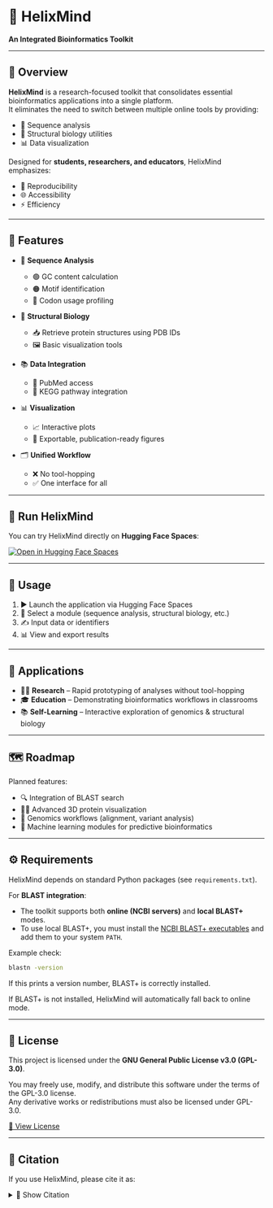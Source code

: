 # 🧬 HelixMind  
**An Integrated Bioinformatics Toolkit**  

---

## 📖 Overview  

**HelixMind** is a research-focused toolkit that consolidates essential bioinformatics applications into a single platform.  
It eliminates the need to switch between multiple online tools by providing:  

- 🧬 Sequence analysis  
- 🧩 Structural biology utilities  
- 📊 Data visualization  

Designed for **students, researchers, and educators**, HelixMind emphasizes:  

- 🔁 Reproducibility  
- 🌐 Accessibility  
- ⚡ Efficiency  

---

## 🔑 Features  

- 🧬 **Sequence Analysis**  
  - 🟢 GC content calculation  
  - 🟠 Motif identification  
  - 🔵 Codon usage profiling  

- 🧩 **Structural Biology**  
  - 📥 Retrieve protein structures using PDB IDs  
  - 🖼️ Basic visualization tools  

- 📚 **Data Integration**  
  - 🔗 PubMed access  
  - 🔗 KEGG pathway integration  

- 📊 **Visualization**  
  - 📈 Interactive plots  
  - 📝 Exportable, publication-ready figures  

- 🗂️ **Unified Workflow**  
  - ❌ No tool-hopping  
  - ✅ One interface for all  

---

## 🚀 Run HelixMind  

You can try HelixMind directly on **Hugging Face Spaces**:  

[![Open in Hugging Face Spaces](https://img.shields.io/badge/🚀%20Launch%20App-FFB000?style=for-the-badge&logo=streamlit&logoColor=white)](https://huggingface.co/spaces/Biostackaryan/helixmind)  

---

## 📖 Usage  

1. ▶️ Launch the application via Hugging Face Spaces  
2. 📂 Select a module (sequence analysis, structural biology, etc.)  
3. ✍️ Input data or identifiers  
4. 📊 View and export results  

---

## 🧪 Applications  

- 🧑‍🔬 **Research** – Rapid prototyping of analyses without tool-hopping  
- 🎓 **Education** – Demonstrating bioinformatics workflows in classrooms  
- 📚 **Self-Learning** – Interactive exploration of genomics & structural biology  

---

## 🗺️ Roadmap  

Planned features:  

- 🔍 Integration of BLAST search  
- 🧑‍💻 Advanced 3D protein visualization  
- 🧬 Genomics workflows (alignment, variant analysis)  
- 🤖 Machine learning modules for predictive bioinformatics  

---

## ⚙️ Requirements  

HelixMind depends on standard Python packages (see `requirements.txt`).  

For **BLAST integration**:  
- The toolkit supports both **online (NCBI servers)** and **local BLAST+** modes.  
- To use local BLAST+, you must install the [NCBI BLAST+ executables](https://ftp.ncbi.nlm.nih.gov/blast/executables/blast+/LATEST/) and add them to your system `PATH`.  

Example check:  

```bash
blastn -version
```

If this prints a version number, BLAST+ is correctly installed.

If BLAST+ is not installed, HelixMind will automatically fall back to online mode.

---

## 📜 License  

This project is licensed under the **GNU General Public License v3.0 (GPL-3.0)**.  

You may freely use, modify, and distribute this software under the terms of the GPL-3.0 license.  
Any derivative works or redistributions must also be licensed under GPL-3.0.  

[📄 View License](LICENSE)  

---

## 📌 Citation  

If you use HelixMind, please cite it as:  

<details> <summary>📄 Show Citation</summary>  

**BibTeX**  
```bibtex
@misc{helixmind2025,
  author       = {Dutt, Aryan},
  title        = {HelixMind: An Integrated Bioinformatics Toolkit},
  year         = {2025},
  publisher    = {GitHub},
  journal      = {GitHub Repository},
  howpublished = {\url{https://github.com/biostackaryan/helixmind}},
}
